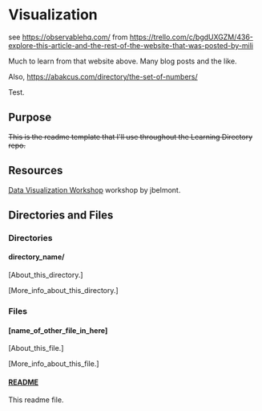 # Visualization

see https://observablehq.com/ from https://trello.com/c/bgdUXGZM/436-explore-this-article-and-the-rest-of-the-website-that-was-posted-by-mili

Much to learn from that website above. Many blog posts and the like.

Also, https://abakcus.com/directory/the-set-of-numbers/

Test.

## Purpose

~~This is the readme template that I'll use throughout the Learning Directory repo.~~

## Resources

[Data Visualization Workshop](https://github.com/jbelmont/data-visualization-workshop) workshop by jbelmont.

## Directories and Files

### Directories

#### directory_name/

[About_this_directory.]

[More_info_about_this_directory.]

### Files

#### [name_of_other_file_in_here]

[About_this_file.]

[More_info_about_this_file.]

#### [README](./README.md)

This readme file.
